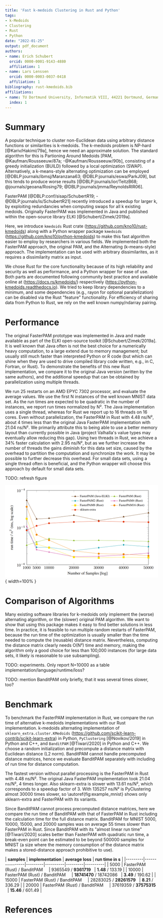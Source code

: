 ```yaml
---
title: 'Fast k-medoids Clustering in Rust and Python'
tags:
- k-Medoids
- Clustering
- Rust
- Python
date: "2022-01-25"
output: pdf_document
authors:
- name: Erich Schubert
  orcid: 0000-0001-9143-4880
  affiliation: 1
- name: Lars Lenssen
  orcid: 0000-0003-0037-0418
  affiliation: 1
bibliography: rust-kmedoids.bib
affiliations:
- name: TU Dortmund University, Informatik VIII, 44221 Dortmund, Germany
  index: 1
---
```


# Summary

A popular technique to cluster non-Euclidean data using arbitrary distance
functions or similarities is k-medoids.
The k-medoids problem is NP-hard [@Kariv/Hakimi/79a], hence we need an approximate solution.
The standard algorithm for this is Partioning Around Medoids [PAM, @Kaufman/Rousseeuw/87a; -@Kaufman/Rousseeuw/90b],
consisting of a greedy initialization (BUILD) followed by a local optimization (SWAP).
Alternatively, a k-means-style alternating optimization can be employed [@DBLP:journals/ibmsj/Maranzana63; @DBLP:journals/eswa/ParkJ09],
but this tends to produce worse results [@DBLP:journals/ior/TeitzB68; @journals/geoana/Rosing79; @DBLP:journals/jmma/ReynoldsRIR06].

FasterPAM [@DBLP:conf/sisap/SchubertR19; -@DBLP:journals/is/SchubertR21] recently introduced a speedup for larger k,
by exploiting redundancies when computing swaps for all k existing medoids.
Originally FasterPAM was implemented in Java and published within the open-source library ELKI [@Schubert/Zimek/2019a].

Here, we introduce ``kmedoids`` Rust crate (https://github.com/kno10/rust-kmedoids) along with a
Python wrapper package ``kmedoids`` (https://github.com/kno10/python-kmedoids) to make this fast
algorithm easier to employ by researchers in various fields.
We implemented both the FasterPAM approach, the original PAM, and the Alternating (k-means-style) approach.
The implementation can be used with arbitrary dissimilarites, as it requires a dissimilarity matrix as input.

We chose Rust for the core functionality because of its high reliability and security as well as performance,
and a Python wrapper for ease of use. Both parts are documented following community best practice
and available online at (https://docs.rs/kmedoids/) respectively (https://python-kmedoids.readthedocs.io).
We tried to keep library dependencies to a minimum, and some dependencies (e.g., rayon for optional parallelization)
can be disabled via the Rust "feature" functionality. For efficiency of sharing data from Python to Rust,
we rely on the well known numpy/ndarray pairing.

# Performance

The original FasterPAM prototype was implemented in Java and made available as part of the ELKI open-source toolkit [@Schubert/Zimek/2019a].
It is well known that Java often is not the best choice for a numerically heavy computation,
to a large extend due to memory management; but usually still much faster than interpreted Python or R code
(but which can shine when they are used to drive compiled library code written, e.g., in C, Fortran, or Rust).
To demonstrate the benefits of this new Rust implementation, we compare it to the original Java version
(written by the same authors), and the additional speedup that can be obtained by parallelization using multiple threads.

We run 25 restarts on an AMD EPYC 7302 processor, and evaluate the average values.
We use the first N instances of the well known MNIST data set.
As the run times are expected to be quadratic in the number of instances, we report run times normalized by N².
The Java implementation uses a single thread, whereas for Rust we report up to 16 threads on 16 cores.
Even without parallelization, the FasterPAM in Rust with 4.48 ns/N², about 4 times less than the original Java FasterPAM implementation with 21.04 ns/N².
We primarily attribute this to being able to use a better memory layout than currently possible in Java
(project Valhalla's value types may eventually allow reducing this gap).
Using two threads in Rust, we achieve a 34% faster calculation with 2.95 ns/N²,
but as we further increase the number of threads the gains diminish for this data set size,
caused by the overhead to partition the computation and synchronize the work.
It may be possible to further decrease this overhead. For small data sets, using a single
thread often is beneficial, and the Python wrapper will choose this approach
by default for small data sets.

TODO: refresh figure

![Results normalized by N² on MNIST data with k=10.\label{fig:example_mnist}](results.png){ width=100% }

# Comparison of Algorithms

Many existing software libraries for k-medoids only implement the (worse) alternating algorithm, or the (slower) original PAM algorithm.
We want to show that using this package makes it easy to find better solutions in less time.
In practice, it is feasible to run multiple random restarts of FasterPAM, because the run time of the optimization
is usually smaller than the time needed to compute the (reusable) distance matrix.
Nevertheless, computing the distance matrix clearly needs O(N²) time and memory,
making the algorithm only a good choice for less than 100,000 instances
(for large data sets, it likely is reasonable to use subsampling).

TODO: experiments. Only report N=10000 as a table implementation/language/runtime/loss?

TODO: mention BanditPAM only briefly, that it was several times slower, too?

# Benchmark

To benchmark the FasterPAM implementation in Rust, we compare the run time of alternative k-medoids implementations with our Rust implementation.
k-medoids alternating implementation of ``sklearn_extra.cluster.KMedoids``  (https://github.com/scikit-learn-contrib/scikit-learn-extra) in Python,
``PyClustering`` [@Novikov/2019] in Python and C++, and
``BanditPAM`` [@Tiwari/2020] in Python and C++.
We choose a random initialization and precompute a distance matrix with Euclidean distance (L2 norm).
BanditPAM cannot handle precomputed distance matrices, hence we evaluate BanditPAM separately with including of run time for distance computation.

The fastest version without parallel processing is the FasterPAM in Rust with 4.48 ns/N². The original Java FasterPAM implementation took 21.04 ns/N², 4 times longer. Also sklearn-extra is slower with 13.61 ns/N², which corresponds to a speedup factor of 3. With 135257 ns/N² is PyClustering almost 30000 times slower, so \autoref{fig:example_mnist} shows only sklearn-extra and FasterPAM with its variants. 

Since BanditPAM cannot process precomputed distance matrices, here we compare the run time of BanditPAM with that of FasterPAM in Rust including the calculation time for the full distance matrix. BanditPAM for MNIST 5000, 10000, 15000, and 20000 samples was on average 55 times slower than FasterPAM in Rust. Since BanditPAM with its "almost linear run time" [@Tiwari/2020] scales better than FasterPAM with quadratic run time, a break-even point can be estimated to be beyond 500000 samples for MNIST (a size where the memory consumption of the distance matrix makes a stored-distance approach prohibitive to use).

| **samples** | **implementation** | **average loss** | **run time in s** |
|---------|----------------|---------|----------|---------|----------|
|     5000    |         FasterPAM (Rust) / BanditPAM &nbsp; &nbsp;          |    9365549 / **9361719** &nbsp;     |    **1.48** / 133.19     |
|     10000   |         FasterPAM (Rust) / BanditPAM &nbsp; &nbsp;          |    **18741470** / 18742086 &nbsp;   |    **3.49** / 190.62     |
|     15000   |         FasterPAM (Rust) / BanditPAM &nbsp; &nbsp;          |    28283025 / **28261579** &nbsp;   |    **8.21** / 336.29     |
|     20000   |         FasterPAM (Rust) / BanditPAM &nbsp; &nbsp;          |    37619359 / **37575315** &nbsp;   |    **15.46** / 601.49    |



# References

